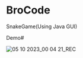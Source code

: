 # BroCode
SnakeGame(Using Java GUI)

Demo#


![05 10 2023_00 04 21_REC](https://github.com/Otabek1997/SnakeGame/assets/63568948/7e851086-400d-4a5a-857e-e5a74668c996)
